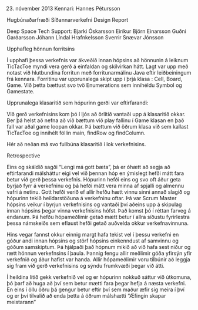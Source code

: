 23. nóvember 2013
Kennari: Hannes Pétursson


Hugbúnaðarfræði
Síðannarverkefni
Design Report

 



Deep Space Tech Support:
Bjarki Óskarsson
Eiríkur Björn Einarsson
Guðni Garðarsson
Jóhann Líndal Hrafnkelsson
Sverrir Snævar Jónsson


Upphafleg hönnun forritsins


Í upphafi þessa verkefnis var ákveðið innan hópsins að hönnunin á leiknum TicTacToe myndi vera gerð á einfaldan og skilvirkan hátt. Lagt var upp með notast við hlutbundina forritun með forritunarmálinu Java eftir leiðbeiningum frá kennara. Forritinu var upprunalega skipt upp í þrjá klasa : Cell, Board, Game. Við þetta bættust svo tvö Enumerations sem innihéldu Symbol og Gamestate.  

Upprunalega klasaritið sem hópurinn gerði var eftirfarandi:

 
Við gerð verkefnisins kom þó í ljós að örlítið vantaði upp á klasaritið okkar. Ber þá helst að nefna að við bættum við play fallinu í Game klasan en það fall var aðal game loopan okkar. 
Þá bættum við öðrum klasa við sem kallast TicTacToe og innihélt föllin main, findRow og findColumn.

Hér að neðan má svo fullbúna klasaritið í lok verkefnisins.




 

Retrospective

Eins og skáldið sagði “Lengi má gott bæta”, þá er óhætt að segja að eftirfarandi málsháttur eigi vel við þennan hóp en ýmislegt hefði mátt fara betur við gerð þessa verkefnis. Hópurinn hefði eins og svo oft áður geta byrjað fyrr á verkefninu og þá hefði mátt vera minna af spjalli og almennu vafri á netinu. Gott hefði verið ef allir hefðu hætt vinnu sinni annað slagið og hópurinn tekið heildarstöðuna á verkefninu oftar. Þá var Scrum Master hópsins veikur í byrjun verkefnisins og vantaði því aðeins upp á skipulag innan hópsins þegar vinna verkefnisins hófst. Það komst þó í réttan farveg á endanum. Þá hefðu hópameðlimir getað mætt betur í allra síðustu fyrirlestra þessa námskeiðs sem eflaust hefði getað auðvelda okkur verkefnavinnuna.

Hins vegar fannst okkur einnig margt hafa tekist vel í þessu verkefni en góður andi innan hópsins og störf hópsins einkenndust af samvinnu og góðum samskiptum. Þá hjálpaði það hópnum mikið að við hafa sest niður og rætt hönnun verkefnsins í þaula. Þannig fengu allir meðlimir góða yfirsýn yfir verkefnið og áður hafist var handa. Allir hópameðlimir voru tilbúnir að leggja sig fram við gerð verkefnisins og sýndu frumkvæði þegar við átti. 

Í heildina litið gekk verkefnið vel og er hópurinn nokkuð sáttur við útkomuna, þó þarf að huga að því sem betur mætti fara þegar hefja á næsta verkefni. En eins í öllu öðru þá gengur betur eftir því sem maður æfir sig meira í því og er því tilvalið að enda þetta á öðrum málshætti “Æfingin skapar meistarann”
